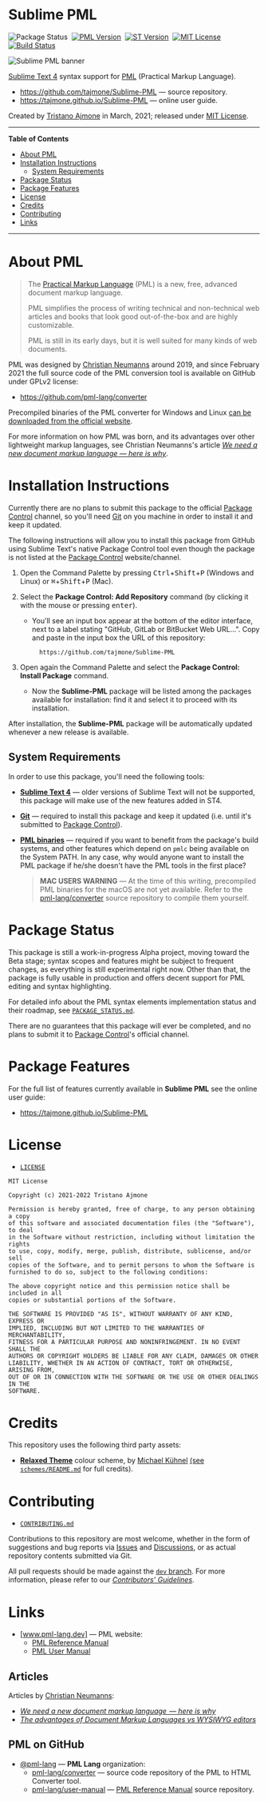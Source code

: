 # Sublime PML

![Package Status][Package badge]&nbsp;
[![PML Version][PML badge]][Get PML]&nbsp;
[![ST Version][ST badge]][ST Link]&nbsp;
[![MIT License][License badge]][MIT License]&nbsp;
[![Build Status][Travis badge]][Travis link]

![Sublime PML banner][banner img]

[Sublime Text 4] syntax support for [PML]  (Practical Markup Language).

- https://github.com/tajmone/Sublime-PML — source repository.
- https://tajmone.github.io/Sublime-PML — online user guide.


Created by [Tristano Ajmone] in March, 2021; released under [MIT License].

-----

**Table of Contents**

<!-- MarkdownTOC autolink="true" bracket="round" autoanchor="false" lowercase="only_ascii" uri_encoding="true" levels="1,2,3" -->

- [About PML](#about-pml)
- [Installation Instructions](#installation-instructions)
    - [System Requirements](#system-requirements)
- [Package Status](#package-status)
- [Package Features](#package-features)
- [License](#license)
- [Credits](#credits)
- [Contributing](#contributing)
- [Links](#links)

<!-- /MarkdownTOC -->

-----

# About PML

> The [Practical Markup Language][PML] (PML) is a new, free, advanced document markup language.
>
> PML simplifies the process of writing technical and non-technical web articles and books that look good out-of-the-box and are highly customizable.
>
> PML is still in its early days, but it is well suited for many kinds of web documents.

PML was designed by [Christian Neumanns] around 2019, and since February 2021 the full source code of the PML conversion tool is available on GitHub under GPLv2 license:

- https://github.com/pml-lang/converter

Precompiled binaries of the PML converter for Windows and Linux [can be downloaded from the official website][Get PML].

For more information on how PML was born, and its advantages over other lightweight markup languages, see Christian Neumanns's article [_We need a new document markup language — here is why_][2019article].


# Installation Instructions

Currently there are no plans to submit this package to the official [Package Control] channel, so you'll need [Git] on you machine in order to install it and keep it updated.

The following instructions will allow you to install this package from GitHub using Sublime Text's native Package Control tool even though the package is not listed at the [Package Control] website/channel.

1. Open the Command Palette by pressing <kbd>Ctrl</kbd>+<kbd>Shift</kbd>+<kbd>P</kbd> (Windows and Linux) or <kbd>&#8984;</kbd>+<kbd>Shift</kbd>+<kbd>P</kbd> (Mac).

2. Select the **Package Control: Add Repository** command (by clicking it with the mouse or pressing <kbd>enter</kbd>).
    + You'll see an input box appear at the bottom of the editor interface, next to a label stating "GitHub, GitLab or BitBucket Web URL...". Copy and paste in the input box the URL of this repository:

            https://github.com/tajmone/Sublime-PML

3. Open again the Command Palette and select the **Package Control: Install Package** command.
    + Now the **Sublime-PML** package will be listed among the packages available for installation: find it and select it to proceed with its installation.

After installation, the **Sublime-PML** package will be automatically updated whenever a new release is available.


## System Requirements

In order to use this package, you'll need the following tools:

- __[Sublime Text 4]__ — older versions of Sublime Text will not be supported, this package will make use of the new features added in ST4.
- __[Git]__ — required to install this package and keep it updated (i.e. until it's submitted to [Package Control]).
- __[PML binaries]__ — required if you want to benefit from the package's build systems, and other features which depend on `pmlc` being available on the System PATH.
In any case, why would anyone want to install the PML package if he/she doesn't have the PML tools in the first place?

    > **MAC USERS WARNING** — At the time of this writing, precompiled PML binaries for the macOS are not yet available.
    > Refer to the [pml-lang/converter] source repository to compile them yourself.


# Package Status

This package is still a work-in-progress Alpha project, moving toward the Beta stage; syntax scopes and features might be subject to frequent changes, as everything is still experimental right now.
Other than that, the package is fully usable in production and offers decent support for PML editing and syntax highlighting.

For detailed info about the PML syntax elements implementation status and their roadmap, see [`PACKAGE_STATUS.md`][PACKAGE_STATUS.md].

There are no guarantees that this package will ever be completed, and no plans to submit it to [Package Control]'s official channel.


# Package Features

For the full list of features currently available in __Sublime PML__ see the online user guide:

- https://tajmone.github.io/Sublime-PML


# License

- [`LICENSE`][LICENSE]

```
MIT License

Copyright (c) 2021-2022 Tristano Ajmone

Permission is hereby granted, free of charge, to any person obtaining a copy
of this software and associated documentation files (the "Software"), to deal
in the Software without restriction, including without limitation the rights
to use, copy, modify, merge, publish, distribute, sublicense, and/or sell
copies of the Software, and to permit persons to whom the Software is
furnished to do so, subject to the following conditions:

The above copyright notice and this permission notice shall be included in all
copies or substantial portions of the Software.

THE SOFTWARE IS PROVIDED "AS IS", WITHOUT WARRANTY OF ANY KIND, EXPRESS OR
IMPLIED, INCLUDING BUT NOT LIMITED TO THE WARRANTIES OF MERCHANTABILITY,
FITNESS FOR A PARTICULAR PURPOSE AND NONINFRINGEMENT. IN NO EVENT SHALL THE
AUTHORS OR COPYRIGHT HOLDERS BE LIABLE FOR ANY CLAIM, DAMAGES OR OTHER
LIABILITY, WHETHER IN AN ACTION OF CONTRACT, TORT OR OTHERWISE, ARISING FROM,
OUT OF OR IN CONNECTION WITH THE SOFTWARE OR THE USE OR OTHER DEALINGS IN THE
SOFTWARE.
```


# Credits

This repository uses the following third party assets:

- __[Relaxed Theme]__ colour scheme, by [Michael Kühnel] [(see `schemes/README.md`](./schemes/README.md#base16-railcast) for full credits).


# Contributing

- [`CONTRIBUTING.md`][CONTRIBUTING.md]

Contributions to this repository are most welcome, whether in the form of suggestions and bug reports via [Issues] and [Discussions], or as actual repository contents submitted via Git.

All pull requests should be made against the [`dev` branch][dev].
For more information, please refer to our _[Contributors' Guidelines]_.


# Links

- [www.pml-lang.dev] — PML website:
    + [PML Reference Manual]
    + [PML User Manual]

<!-- MarkdownTOC:excluded -->
## Articles

Articles by [Christian Neumanns]:

- [_We need a new document markup language  — here is why_][2019article]
- _[The advantages of Document Markup Languages vs WYSIWYG editors]_

<!-- MarkdownTOC:excluded -->
## PML on GitHub

- [@pml-lang] — __PML Lang__ organization:
    + [pml-lang/converter] — source code repository of the PML to HTML Converter tool.
    + [pml-lang/user-manual] — [PML Reference Manual] source repository.

<!-----------------------------------------------------------------------------
                               REFERENCE LINKS
------------------------------------------------------------------------------>

[MIT License]: ./LICENSE "View MIT License file"

[Sublime Text 4]: https://www.sublimetext.com "Visit Sublime Text website"

[Package Control]: https://packagecontrol.io
[Package Control Documentation » Customizing Packages » Git/Hg Clone]: https://packagecontrol.io/docs/customizing_packages#Git-Hg_Clone "Read Package Control documentation on 'Customizing Packages' via Git"

[Stack Overflow's 2019 survey]: https://insights.stackoverflow.com/survey/2019#technology-_-most-popular-development-environments "View 2019 survey on Most Popular Development Environments"
[controversy on how the update to Sublime Text 4 was rolled out]: https://forum.sublimetext.com/t/st3-update-now-is-st4/57892 "Sublime Forum » ST3 Update now is ST4"

<!-- PML -->

[www.pml-lang.dev]: https://www.pml-lang.dev "Visit PML website"
[PML]: https://www.pml-lang.dev "Visit PML website"
[Get PML]: https://www.pml-lang.dev/downloads/install.html "Go to the PML download page"
[PML binaries]: https://www.pml-lang.dev/downloads/install.html "Download precompiled PML binaries"

[2019article]: https://www.freecodecamp.org/news/we-need-a-new-document-markup-language-c22e0ec44e15/ "Read full article at freeCodeCamp"
[The advantages of Document Markup Languages vs WYSIWYG editors]: https://www.pml-lang.dev/docs/articles/advantages-markup-language-vs-word-processor/index.html "Read full article at PMl website"

[PML Language Server]: https://github.com/pml-lang/converter/discussions/categories/language-server "See 'Language Server' Discussions at PML official repository "

<!-- PML Reference Manual -->

[PML Reference Manual]: https://www.pml-lang.dev/docs/reference_manual/index.html "Read the online PML Reference Manual"

[Block Nodes]: https://www.pml-lang.dev/docs/reference_manual/index.html#ch__2 "PML Reference Manual » Block Nodes"
[Inline Nodes]:  https://www.pml-lang.dev/docs/reference_manual/index.html#ch__9 "PML Reference Manual » Inline Nodes"
[Text Processing Nodes]:  https://www.pml-lang.dev/docs/reference_manual/index.html#ch__11 "PML Reference Manual » Text Processing Nodes"
[Chapter]: https://www.pml-lang.dev/docs/reference_manual/index.html#node_chapter "PML Reference Manual » Fundamental Nodes » Chapter"

<!-- PML User Manual -->

[PML User Manual]: https://www.pml-lang.dev/docs/user_manual/index.html "Read the online PML User Manual"

[parameters]: https://www.pml-lang.dev/docs/user_manual/index.html#ch__11 "PML User Manual » Text Processing » Parameters"

<!-- PML GitHub -->

[@pml-lang]: https://github.com/pml-lang "View GitHub profile of the Practical Markup Language organization"
[pml-lang/converter]: https://github.com/pml-lang/converter "Visit repository on GitHub"
[pml-lang/user-manual]: https://github.com/pml-lang/user-manual "Visit repository on GitHub"

<!-- project files -->

[.editorconfig]: ./.editorconfig "View EditorConfig settings file"
[.gitattributes]: ./.gitattributes "View Git attributes settings file"
[.gitignore]: ./.gitignore "View Git ignore settings file"
[.travis.yml]: ./.travis.yml "View Travis CI settings file"
[CONTRIBUTING.md]: ./CONTRIBUTING.md "Read the Contributors' Guidelines"
[LICENSE]: ./LICENSE "View MIT License file"
[PACKAGE_STATUS.md]: ./PACKAGE_STATUS.md "View document"
[validate.sh]: ./validate.sh "View source script for code style validation"

<!-- badges -->

[License badge]: https://img.shields.io/badge/License-MIT-blue
[Package badge]: https://img.shields.io/badge/status-alpha-orange "Sublime PML is currently in Alpha stage"
[PML badge]: https://img.shields.io/badge/PML-3.0.0-yellow "Supported PML version (click for PML download page)"
[ST badge]: https://img.shields.io/badge/Sublime%20Text-4134-yellow?logo=sublime-text&logoColor=FF9800 "Sublime Text version (click to visit download page)"
[ST link]: https://www.sublimetext.com/download "Supported Sublime Text version (click to visit download page)"
[Travis badge]: https://img.shields.io/travis/com/tajmone/Sublime-PML/main?logo=travis
[Travis link]: https://travis-ci.com/tajmone/Sublime-PML "Travis CI: EditorConfig validation status"

<!-- repo links -->

[Issues]: https://github.com/tajmone/Sublime-PML/issues "View the current repository Issues or submit a new Issue"
[Discussions]: https://github.com/tajmone/Sublime-PML/discussions "Visit the Discussions area of Sublime PML"
[dev]: https://github.com/tajmone/Sublime-PML/tree/dev "View the 'dev' branch"

[Contributors' Guidelines]: ./CONTRIBUTING.md "Read the Contributors' Guidelines"
[Discussion #28]: https://github.com/tajmone/Sublime-PML/discussions/28#discussioncomment-936924

<!-- Document XRefs -->

[Installation Instructions]: #installation-instructions "Jump to 'Installation Instructions' section"

<!-- 3rd party tools and assets -->

[Git]: https://git-scm.com "Visit Git website"
[Language Server Protocol]: https://microsoft.github.io/language-server-protocol/ "Visit the Language Server Protocol website"
[VSCode]: https://code.visualstudio.com "Visit Visual Studio Code website"
[Relaxed Theme]: https://github.com/Relaxed-Theme/about "Visit the Relaxed Theme info repository"

<!-- images -->

[banner img]: ./img/sublime-pml-banner.png

<!-- people -->

[Christian Neumanns]: https://github.com/pml-lang "View Christian Neumanns's GitHub profile"
[Michael Kühnel]: https://github.com/mischah "View Michael Kühnel's GitHub profile"
[Tristano Ajmone]: https://github.com/tajmone "View Tristano Ajmone's GitHub profile"

<!-- EOF -->
